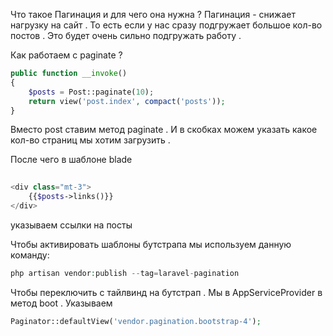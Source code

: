 Что такое Пагинация и для чего она нужна ?
Пагинация - снижает нагрузку на сайт . То есть если у нас сразу подгружает большое кол-во постов . Это будет очень сильно подгружать работу . 

Как работаем с paginate ? 

```php
public function __invoke()  
{  
    $posts = Post::paginate(10);  
    return view('post.index', compact('posts'));  
}
```

Вместо post ставим метод paginate . И в скобках можем указать какое кол-во страниц мы хотим загрузить . 

После чего в шаблоне blade 

```php
  
<div class="mt-3">  
    {{$posts->links()}}  
</div>
```

указываем ссылки на посты

Чтобы активировать шаблоны бутстрапа мы используем данную команду:

```php
php artisan vendor:publish --tag=laravel-pagination
```

Чтобы переключить с тайлвинд на бутстрап . Мы в AppServiceProvider в метод boot . Указываем

```php
Paginator::defaultView('vendor.pagination.bootstrap-4');
```